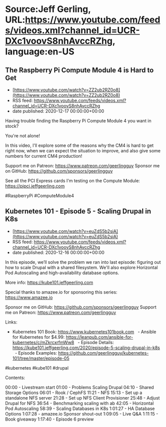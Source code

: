 # Source:Jeff Gerling, URL:https://www.youtube.com/feeds/videos.xml?channel_id=UCR-DXc1voovS8nhAvccRZhg, language:en-US

## The Raspberry Pi Compute Module 4 is Hard to Get
 - [https://www.youtube.com/watch?v=ZZ2ub2RZ0o8](https://www.youtube.com/watch?v=ZZ2ub2RZ0o8)
 - RSS feed: https://www.youtube.com/feeds/videos.xml?channel_id=UCR-DXc1voovS8nhAvccRZhg
 - date published: 2020-12-17 00:00:00+00:00

Having trouble finding the Raspberry Pi Compute Module 4 you want in stock?

You're not alone!

In this video, I'll explore some of the reasons why the CM4 is hard to get right now, when we can expect the situation to improve, and also give some numbers for current CM4 production!

Support me on Patreon: https://www.patreon.com/geerlingguy
Sponsor me on GitHub: https://github.com/sponsors/geerlingguy

See all the PCI Express cards I'm testing on the Compute Module: https://pipci.jeffgeerling.com

#RaspberryPi #ComputeModule4

## Kubernetes 101 - Episode 5 - Scaling Drupal in K8s
 - [https://www.youtube.com/watch?v=euZdS5b2siA](https://www.youtube.com/watch?v=euZdS5b2siA)
 - RSS feed: https://www.youtube.com/feeds/videos.xml?channel_id=UCR-DXc1voovS8nhAvccRZhg
 - date published: 2020-12-16 00:00:00+00:00

In this episode, we’ll solve the problem we ran into last episode: figuring out how to scale Drupal with a shared filesystem. We'll also explore Horizontal Pod Autoscaling and high-availability database options.

More info: https://kube101.jeffgeerling.com

Special thanks to amazee.io for sponsoring this series: https://www.amazee.io

Sponsor me on GitHub: https://github.com/sponsors/geerlingguy
Support me on Patreon: https://www.patreon.com/geerlingguy

Links:

  - Kubernetes 101 Book: https://www.kubernetes101book.com
  - Ansible for Kubernetes for $4.99: https://leanpub.com/ansible-for-kubernetes/c/mZkrcxrfmWw8
  - Episode Details: https://kube101.jeffgeerling.com/2020/episode-5-scaling-drupal-in-k8s
  - Episode Examples: https://github.com/geerlingguy/kubernetes-101/tree/master/episode-05

#kubernetes #kube101 #drupal

Contents:

00:00 - Livestream start
01:00 - Problems Scaling Drupal
04:10 - Shared Storage Options
06:01 - Rook / CephFS
11:21 - NFS
15:13 - Set up a standalone NFS server
21:28 - Set up NFS Client Provisioner
25:48 - Adjust Drupal for NFS
36:54 - Benchmarking scaling with ab
42:05 - Horizontal Pod Autoscaling
58:39 - Scaling Databases in K8s
1:01:27 - HA Database Options
1:07:28 - amazee.io Sponsor shout-out
1:09:05 - Live Q&A
1:11:15 - Book giveaway
1:17:40 - Episode 6 preview

